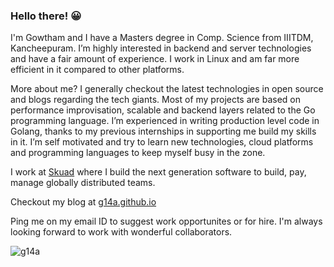 ### Hello there! :grinning:

I'm Gowtham and I have a Masters degree in Comp. Science from IIITDM, Kancheepuram. I’m highly interested in backend and server technologies and have a fair amount of experience. I work in Linux and am far more efficient in it compared to other platforms.

More about me? I generally checkout the latest technologies in open source and blogs regarding the tech giants. Most of my projects are based on performance improvisation, scalable and backend layers related to the Go programming language. I’m experienced in writing production level code in Golang, thanks to my previous internships in supporting me build my skills in it. I’m self motivated and try to learn new technologies, cloud platforms and programming languages to keep myself busy in the zone.

I work at [Skuad](https://www.skuad.io/) where I build the next generation software to build, pay, manage globally distributed teams.

Checkout my blog at [g14a.github.io](https://g14a.github.io/)

Ping me on my email ID to suggest work opportunites or for hire. I'm always looking forward to work with wonderful collaborators.

<p align="left">
  <img src="https://github-readme-stats.vercel.app/api?username=g14a&show_icons=true" alt="g14a" /> 
</p>
